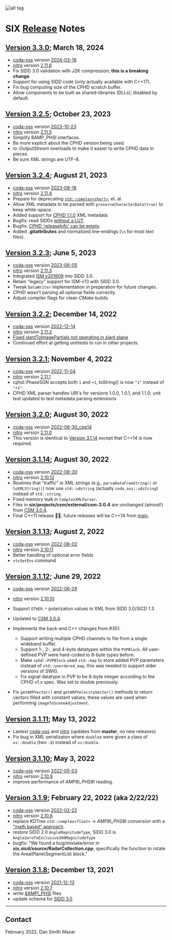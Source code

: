 ![alt tag](https://raw.github.com/ngageoint/six-library/master/docs/six_logo.png?raw=true)

# SIX [Release](https://github.com/ngageoint/six-library/releases) Notes

## [Version 3.3.0](https://github.com/ngageoint/six-library/releases/tag/SIX-3.3.0); March 18, 2024
* [coda-oss](https://github.com/mdaus/coda-oss) version [2024-03-18](https://github.com/mdaus/coda-oss/releases/tag/2024-03-18)
* [nitro](https://github.com/mdaus/nitro) version [2.11.6](https://github.com/mdaus/nitro/releases/tag/NITRO-2.11.6)
* Fix SIDD 3.0 validation with J2K compression; **this is a breaking change**.
* Support for using SIDD code (only actually available with C++17).
* Fix bug computing size of the CPHD scratch buffer.
* Allow components to be built as shared-libraries (DLLs); disabled by default.

## [Version 3.2.5](https://github.com/ngageoint/six-library/releases/tag/SIX-3.2.5); October 23, 2023
* [coda-oss](https://github.com/mdaus/coda-oss) version [2023-10-23](https://github.com/mdaus/coda-oss/releases/tag/2023-10-23)
* [nitro](https://github.com/mdaus/nitro) version [2.11.5](https://github.com/mdaus/nitro/releases/tag/NITRO-2.11.5)
* Simplify 8AMP_PHSI interfaces.
* Be more explicit about the CPHD version being used.
* *io::OutputStream* overloads to make it easier to write CPHD data in pieces.
* Be sure XML strings are UTF-8.

## [Version 3.2.4](https://github.com/ngageoint/six-library/releases/tag/SIX-3.2.4); August 21, 2023
* [coda-oss](https://github.com/mdaus/coda-oss) version [2023-08-18](https://github.com/mdaus/coda-oss/releases/tag/2023-08-18)
* [nitro](https://github.com/mdaus/nitro) version [2.11.4](https://github.com/mdaus/nitro/releases/tag/NITRO-2.11.4)
* Prepare for deprecating [`std::complex<short>`](https://en.cppreference.com/w/cpp/numeric/complex), et. al.
* Allow XML metadata to be parsed with `preserveCharacterData(true)` to keep white-space.
* Added support for [CPHD 1.1.0](https://nsgreg.nga.mil/doc/view?i=5388) XML metadata.
* Bugfix: read SIDDs [without a LUT](https://github.com/ngageoint/six-library/pull/683).
* Bugfix: [CPHD 'releaseInfo' can be empty](https://github.com/ngageoint/six-library/pull/670).
* Added **.gitattributes** and normalized line-endings (`\n` for most text files).

## [Version 3.2.3](https://github.com/ngageoint/six-library/releases/tag/SIX-3.2.3); June 5, 2023
* [coda-oss](https://github.com/mdaus/coda-oss) version [2023-06-05](https://github.com/mdaus/coda-oss/releases/tag/2023-06-05)
* [nitro](https://github.com/mdaus/nitro) version [2.11.3](https://github.com/mdaus/nitro/releases/tag/NITRO-2.11.3)
* Integrated [ISM v201609](https://www.dni.gov/index.php/who-we-are/organizations/ic-cio/ic-cio-related-menus/ic-cio-related-links/ic-technical-specifications/information-security-marking-metadata) into SIDD 3.0.
* Retain "legacy" support for ISM-v13 with SIDD 3.0.
* Tweak `DataWriter` implementation in preperation for future changes.
* CPHD wasn't parsing all optional fields correctly.
* Adjust compiler flags for clean *CMake* builds.

## [Version 3.2.2](https://github.com/ngageoint/six-library/releases/tag/SIX-3.2.2); December 14, 2022
* [coda-oss](https://github.com/mdaus/coda-oss) version [2022-12-14](https://github.com/mdaus/coda-oss/releases/tag/2022-12-14)
* [nitro](https://github.com/mdaus/nitro) version [2.11.2](https://github.com/mdaus/nitro/releases/tag/NITRO-2.11.2)
* [Fixed slantToImagePartials not operating in slant plane](https://github.com/ngageoint/six-library/pull/613)
* Continued effort at getting unittests to run in other projects.

## [Version 3.2.1](https://github.com/ngageoint/six-library/releases/tag/SIX-3.2.1); November 4, 2022
* [coda-oss](https://github.com/mdaus/coda-oss) version [2022-11-04](https://github.com/mdaus/coda-oss/releases/tag/2022-11-04)
* [nitro](https://github.com/mdaus/nitro) version [2.11.1](https://github.com/mdaus/nitro/releases/tag/NITRO-2.11.1)
* cphd::PhaseSGN accepts both `1` and `+1`, toString() is now `"1"` instead of `"+1"`.
* CPHD XML parser handles URI's for versions 1.0.0, 1.0.1, and 1.1.0; unit test updated to test metadata parsing extensions

## [Version 3.2.0](https://github.com/ngageoint/six-library/releases/tag/SIX-3.2.0); August 30, 2022
* [coda-oss](https://github.com/mdaus/coda-oss) version [2022-08-30_cpp14](https://github.com/mdaus/coda-oss/releases/tag/2022-08-30_cpp14)
* [nitro](https://github.com/mdaus/nitro) version [2.11.0](https://github.com/mdaus/nitro/releases/tag/NITRO-2.11.0)
* This version is identical to [Version 3.1.14](https://github.com/ngageoint/six-library/releases/tag/SIX-3.1.14) except that C++14 is now required.

## [Version 3.1.14](https://github.com/ngageoint/six-library/releases/tag/SIX-3.1.14); August 30, 2022
* [coda-oss](https://github.com/mdaus/coda-oss) version [2022-08-30](https://github.com/mdaus/coda-oss/releases/tag/2022-08-30)
* [nitro](https://github.com/mdaus/nitro) version [2.10.12](https://github.com/mdaus/nitro/releases/tag/NITRO-2.10.12)
* Routines that "traffic" in XML strings (e.g., `parseDataFromString()` or `toXMLString()`) now use
  `std::u8string` (actually `coda_oss::u8string`) instead of `std::string`.
* Fixed memory leak in `ComplexXMLParser`.
* Files in **six/projects/csm/external/csm-3.0.4** are unchanged (almost!) from [CSM 3.0.4](https://github.com/ngageoint/csm/releases/tag/v3.0.4).
* Final C++11 release 🤞🏻; future releases will be C++14 from [main](https://github.com/ngageoint/six-library/tree/main).

## [Version 3.1.13](https://github.com/ngageoint/six-library/releases/tag/SIX-3.1.13); August 2, 2022
* [coda-oss](https://github.com/mdaus/coda-oss) version [2022-08-02](https://github.com/mdaus/coda-oss/releases/tag/2022-08-02)
* [nitro](https://github.com/mdaus/nitro) version [2.10.11](https://github.com/mdaus/nitro/releases/tag/NITRO-2.10.11)
* Better handling of optional error fields
* `vtsSetEnv` command

## [Version 3.1.12](https://github.com/ngageoint/six-library/releases/tag/SIX-3.1.12); June 29, 2022
* [coda-oss](https://github.com/mdaus/coda-oss) version [2022-06-29](https://github.com/mdaus/coda-oss/releases/tag/2022-06-29)
* [nitro](https://github.com/mdaus/nitro) version [2.10.10](https://github.com/mdaus/nitro/releases/tag/NITRO-2.10.10)
* Support `OTHER.*` polarization values in XML from SIDD 3.0/SICD 1.3
* Updated to [CSM 3.0.4](https://github.com/ngageoint/csm/releases/tag/v3.0.4).
* Implements the back-end C++ changes from #351.

   * Support writing multiple CPHD channels to file from a single wideband buffer.
   * Support 1-, 2-, and 4-byte datatypes within the `PVPBlock`. All user-defined PVP were hard-coded to 8-byte types before.
   * Make `cphd::PVPBlock` used `std::map` to store added PVP parameters instead of `std::unordered_map`;
    this was needed to support older versions of SWIG.
   * Fix signal datatype in PVP to be 8-byte integer according to the CPHD v1.x spec. Was set to double previously.

* Fix `getARPVector()` and `getARPVelocityVector()` methods to return vectors filled with constant values;
  these values are used when performing `imageToSceneAdjustment`.

## [Version 3.1.11](https://github.com/ngageoint/six-library/releases/tag/SIX-3.1.11); May 13, 2022
* Lastest [coda-oss](https://github.com/mdaus/coda-oss) and [nitro](https://github.com/mdaus/nitro) (updates from **master**, no new releases)
* Fix bug in XML serializaton where `double`s were given a class of `xs::double` (two `:`s) instead of `xs:double`.

## [Version 3.1.10](https://github.com/ngageoint/six-library/releases/tag/SIX-3.1.10); May 3, 2022
* [coda-oss](https://github.com/mdaus/coda-oss) version [2022-05-03](https://github.com/mdaus/coda-oss/releases/tag/2022-05-03)
* [nitro](https://github.com/mdaus/nitro) version [2.10.9](https://github.com/mdaus/nitro/releases/tag/NITRO-2.10.9)
* improve performance of *AMP8I_PHS8I* reading.

## [Version 3.1.9](https://github.com/ngageoint/six-library/releases/tag/SIX-3.1.9); February 22, 2022 (aka 2/22/22)
* [coda-oss](https://github.com/mdaus/coda-oss) version [2022-02-22](https://github.com/mdaus/coda-oss/releases/tag/2022-02-22)
* [nitro](https://github.com/mdaus/nitro) version [2.10.8](https://github.com/mdaus/nitro/releases/tag/NITRO-2.10.8)
* replace KDTree *`std::complex<float>` -> AMP8I_PHS8I conversion* with a
  ["math based" approach](https://github.com/ngageoint/six-library/pull/537#issuecomment-1026453353).
* restore SIDD 2.0 `AngleMagnitudeType`, SIDD 3.0 is `AngleZeroToExclusive360MagnitudeType`
* bugfix: "We found a bug/mistake/error in **six.sicd/source/RadarCollection.cpp**, specifically the function to rotate the Area\Plane\SegmentList block."

## [Version 3.1.8](https://github.com/ngageoint/six-library/releases/tag/SIX-3.1.8); December 13, 2021
* [coda-oss](https://github.com/mdaus/coda-oss) version [2021-12-13](https://github.com/mdaus/coda-oss/releases/tag/2021-12-13)
* [nitro](https://github.com/mdaus/nitro) version [2.10.7](https://github.com/mdaus/nitro/releases/tag/NITRO-2.10.7)
* write [8AMPI_PHSI](https://github.com/ngageoint/six-library/tree/feature/8AMPI_PHSI) files
* update schema for [SIDD 3.0](https://github.com/ngageoint/six-library/tree/feature/SIDD-3.0)

-----

## Contact
February 2022, Dan <dot> Smith <at> Maxar <dot> <see><oh><em>
